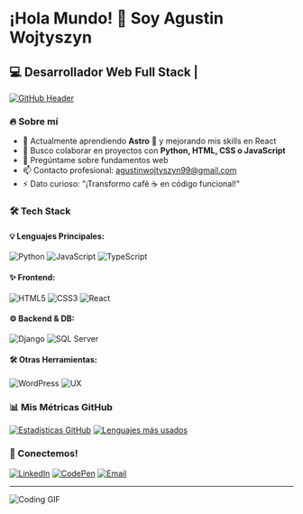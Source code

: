 # ¡Hola Mundo! 👋 Soy Agustin Wojtyszyn 

## 💻 Desarrollador Web Full Stack |

[![GitHub Header](https://github.com/user-attachments/assets/f98f1901-a888-4abf-9043-456b697e83e7)](https://github.com/AgustinWojtyszyn)

### 🔥 Sobre mí
- 🌱 Actualmente aprendiendo **Astro** 🚀 y mejorando mis skills en React
- 👯 Busco colaborar en proyectos con **Python, HTML, CSS o JavaScript**
- 💬 Pregúntame sobre fundamentos web 
- 📫 Contacto profesional: [agustinwojtyszyn99@gmail.com](mailto:agustinwojtyszyn99@gmail.com)
- ⚡ Dato curioso: "¡Transformo café ☕ en código funcional!"

### 🛠️ Tech Stack

#### 💡 Lenguajes Principales:
![Python](https://github.com/user-attachments/assets/34cfa6ad-6db1-408a-ab20-04e066da0eef) ![JavaScript](https://github.com/user-attachments/assets/6b158bc9-0dbd-44f6-8bcc-7d5f47ca1340) ![TypeScript](https://github.com/user-attachments/assets/f7b6e6db-69e0-4eb1-b8e5-67189b21d97c)

#### ✨ Frontend:
![HTML5](https://github.com/user-attachments/assets/0331ba55-6a92-47c7-be6d-1b00f4223e04) ![CSS3](https://github.com/user-attachments/assets/569bce76-0a74-4da0-8531-c367ac55f8b5) ![React](https://github.com/user-attachments/assets/ca402de4-b0f4-41d9-9865-ecaa8839de15)

#### ⚙️ Backend & DB:
![Django](https://github.com/user-attachments/assets/5b0ddfeb-e3c5-4194-98f3-76d28928158d) ![SQL Server](https://github.com/user-attachments/assets/6062ea65-c521-4b74-9be6-4ed7c6465bb6)

#### 🛠️ Otras Herramientas:
![WordPress](https://github.com/user-attachments/assets/7d6583d4-e60f-41f7-a4cd-56fa5d63dc27) ![UX](https://github.com/user-attachments/assets/afea2c7a-7225-436d-95b5-4ef186538047)

### 📊 Mis Métricas GitHub

[![Estadísticas GitHub](https://github-readme-stats.vercel.app/api?username=AgustinWojtyszyn&show_icons=true&theme=radical&hide_title=true)](https://github.com/AgustinWojtyszyn)
[![Lenguajes más usados](https://github-readme-stats.vercel.app/api/top-langs/?username=AgustinWojtyszyn&layout=compact&theme=radical)](https://github.com/AgustinWojtyszyn)


### 🤝 Conectemos!
[![LinkedIn](https://img.shields.io/badge/LinkedIn-Connect%20Profesional-blue?style=for-the-badge&logo=linkedin)](https://www.linkedin.com/in/agustin-wojtyszyn-87b524247/)
[![CodePen](https://img.shields.io/badge/CodePen-Mis%20Experimentos-black?style=for-the-badge&logo=codepen)](https://codepen.io/Boiti99)
[![Email](https://img.shields.io/badge/Email-Contáctame-red?style=for-the-badge&logo=gmail)](mailto:agustinwojtyszyn99@gmail.com)

---

![Coding GIF](https://github.com/user-attachments/assets/b7d1f8d9-40e8-489e-a0e0-15be42ed6025)





